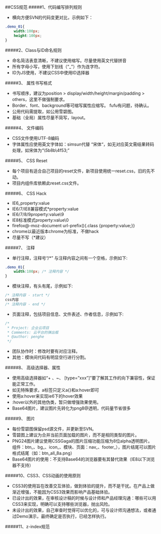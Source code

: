 ##CSS规范
#####1、代码编写排列规则
* 横向方便SVN的代码变更对比，示例如下：

```css
.demo_01{
    width:100px;
    height:100px;
}
```

#####2、Class与ID命名规则
* 命名简洁表意清晰，不建议使用缩写。尽量使用英文代替拼音
* 所有字母小写，使用下划线（“_”）作为连字符。
* ID为JS使用，不建议CSS中使用ID选择器

#####3、  属性书写格式
* 书写顺序，建议为position > display/width/height/margin/padding > others，这里不做强制要求。
* Border、font、background等可缩写属性应缩写。 fufu有问题，待确认。
* 公用代码需提取，如公用雪碧图。
* 基础（全局）属性尽量不简写，layout。

#####4、  文件编码
* CSS文件使用UTF-8编码
* 字体属性应使用英文字体如：simsun代替 “宋体“，如无对应英文需结果转码处理，如宋体为“\5b8b\4f53;”

#####5、  CSS Reset
* 每个项目有适合自己项目的reset文件，新项目使用统一reset.css，旧的先不动。
* 项目内组件库依赖此reset.css文件。

#####6、  CSS Hack
* IE6_property:value
* IE6/7/IE8兼容模式*property:value
* IE6/7/8/9property:value\9
* IE8标准模式property:value\0
* firefox@-moz-document url-prefix(){.class {property:value;}}
* chrome以最近版本chrome为标准，不做hack
* 尽量不写（*建议）

#####7、  注释
* 单行注释，注释号“/*” 与注释内容之间有一个空格，示例如下:
```css
.demo_01{
    width:100px; /* 注释内容 */
}
```
* 模块注释，有头有尾，示例如下:
```css
/* 注释内容 - start */
css内容
/* 注释内容 - end */
```
* 页面注释，包括项目信息、文件表述、作者信息，示例如下:
```css
/*
 * Project: 企业云项目
 * Comments: 云平台的弹出框
 * @author: penghe
 */
```

* 团队协作时：修改时要有对应注释。
* 其他：模块间代码有明显空行进行分割。

#####8、  高级选择器、属性
* 使用高级选择器如“+ 、~、  [type=”xxx”]”要了解其工作的向下兼容性，保证能正常工作。
* 如无特殊要求，a标签只定义a{}和a:hover即可
* 使用a:hover来实现ie6下的hover效果
* :hover以外的其他伪类，暂只做增强效果使用。
* Base64图片，建议图片先转化为png8@透明，代码量节省很多

#####9、  图片
* 每份雪碧图保留psd源文件，并更新至SVN。
* 雪碧图上建议为合并当前页面加载的图片，而不是相同类型的图片。
* PNG24图片建议使用CSSGaga的图片压缩功能压缩为8位alpha透明图片。
组件：btn_、bg_、icon_、模块、页面：nav_、footer_），图片结尾可以图片格式结尾（如：btn_all_8a.png）
* Base64图片的使用：不支持Base64的浏览器要有其替代效果（IE8以下浏览器不支持）

#####10、CSS3、CSS动画的使用原则
* CSS3的使用旨在改善交互体验，做到体验的提升，而不是干扰。在产品上做渐近增强，不能因为CSS3效果而影响产品基础体验。
* 已设计出的效果，在审核设计稿的时候与设计师和产品经理沟通：哪些可以用CSS3来实现，明确可以支持哪些浏览器，抛出风险。
* 未设计出的效果，自己审查时觉得可以优化的，可与设计师沟通想法，或者通过Demo演示，最终确定是否执行，已经怎样执行。

#####11、z-index规范
